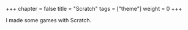 +++ chapter = false title = "Scratch" tags = ["theme"] weight = 0 +++


I made some games with Scratch.
